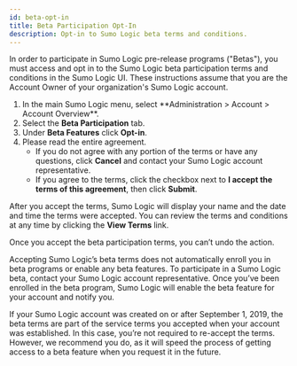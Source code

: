 ```yaml
---
id: beta-opt-in
title: Beta Participation Opt-In
description: Opt-in to Sumo Logic beta terms and conditions.
---
```


In order to participate in Sumo Logic pre-release programs ("Betas"), you must access and opt in to the Sumo Logic beta participation terms and conditions in the Sumo Logic UI. These instructions assume that you are the Account Owner of your organization's Sumo Logic account.

1. <!--Kanso [**Classic UI**](/docs/get-started/sumo-logic-ui-classic). Kanso--> In the main Sumo Logic menu, select **Administration > Account > Account Overview**. <!--Kanso <br/> [**New UI**](/docs/get-started/sumo-logic-ui/). In the top menu select **Administration**, and then under **Account** select **Account Overview**. You can also click the **Go To...** menu at the top of the screen and select **Account Overview**. Kanso-->
1. Select the **Beta Participation** tab.
1. Under **Beta Features** click **Opt-in**.
1. Please read the entire agreement.
   * If you do not agree with any portion of the terms or have any questions, click **Cancel** and contact your Sumo Logic account representative.
   * If you agree to the terms, click the checkbox next to **I accept the terms of this agreement**, then click **Submit**.

After you accept the terms, Sumo Logic will display your name and the date and time the terms were accepted. You can review the terms and conditions at any time by clicking the **View Terms** link.

Once you accept the beta participation terms, you can’t undo the action. 

Accepting Sumo Logic’s beta terms does not automatically enroll you in beta programs or enable any beta features. To participate in a Sumo Logic beta, contact your Sumo Logic account representative. Once you’ve been enrolled in the beta program, Sumo Logic will enable the beta feature for your account and notify you.

If your Sumo Logic account was created on or after September 1, 2019, the beta terms are part of the service terms you accepted when your account was established. In this case, you’re not required to re-accept the terms. However, we recommend you do, as it will speed the process of getting access to a beta feature when you request it in the future. 
